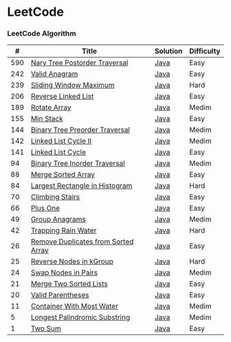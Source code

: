 LeetCode
========

### LeetCode Algorithm

| # | Title | Solution | Difficulty |
|---| ----- | -------- | ---------- |
|590|[Nary Tree Postorder Traversal](https://leetcode-cn.com/problems/n-ary-tree-postorder-traversal/)|[Java](./src/solution/easy/P590_Nary_Tree_Postorder_Traversal.java)|Easy|
|242|[Valid Anagram](https://leetcode-cn.com/problems/valid-anagram/)|[Java](./src/solution/easy/P242_Valid_Anagram.java)|Easy|
|239|[Sliding Window Maximum](https://leetcode-cn.com/problems/sliding-window-maximum/)|[Java](./src/solution/hard/P239_Sliding_Window_Maximum.java)|Hard|
|206|[Reverse Linked List](https://leetcode-cn.com/problems/reverse-linked-list/)|[Java](./src/solution/easy/P206_Reverse_Linked_List.java)|Easy|
|189|[Rotate Array](https://leetcode-cn.com/problems/rotate-array/)|[Java](./src/solution/medim/P189_Rotate_Array.java)|Medim|
|155|[Min Stack](https://leetcode-cn.com/problems/min-stack/)|[Java](./src/solution/easy/P155_Min_Stack.java)|Easy|
|144|[Binary Tree Preorder Traversal](https://leetcode-cn.com/problems/binary-tree-preorder-traversal/)|[Java](./src/solution/medim/P144_Binary_Tree_Preorder_Traversal.java)|Medim|
|142|[Linked List Cycle II](https://leetcode-cn.com/problems/linked-list-cycle-ii/)|[Java](./src/solution/medim/P142_Linked_List_Cycle_II.java)|Medim|
|141|[Linked List Cycle](https://leetcode-cn.com/problems/linked-list-cycle/)|[Java](./src/solution/easy/P141_Linked_List_Cycle.java)|Easy|
|94|[Binary Tree Inorder Traversal](https://leetcode-cn.com/problems/binary-tree-inorder-traversal/)|[Java](./src/solution/medim/P94_Binary_Tree_Inorder_Traversal.java)|Medim|
|88|[Merge Sorted Array](https://leetcode-cn.com/problems/merge-sorted-array/)|[Java](./src/solution/easy/P88_Merge_Sorted_Array.java)|Easy|
|84|[Largest Rectangle in Histogram](https://leetcode-cn.com/problems/largest-rectangle-in-histogram/)|[Java](./src/solution/hard/P84_Largest_Rectangle_in_Histogram.java)|Hard|
|70|[Climbing Stairs](https://leetcode-cn.com/problems/climbing-stairs/)|[Java](./src/solution/easy/P70_Climbing_Stairs.java)|Easy|
|66|[Plus One](https://leetcode-cn.com/problems/plus-one/)|[Java](./src/solution/easy/P66_Plus_One.java)|Easy|
|49|[Group Anagrams](https://leetcode-cn.com/problems/group-anagrams/)|[Java](./src/solution/medim/P49_Group_Anagrams.java)|Medim|
|42|[Trapping Rain Water](https://leetcode-cn.com/problems/trapping-rain-water/)|[Java](./src/solution/hard/P42_Trapping_Rain_Water.java)|Hard|
|26|[Remove Duplicates from Sorted Array](https://leetcode-cn.com/problems/remove-duplicates-from-sorted-array/)|[Java](./src/solution/easy/P26_Remove_Duplicates_from_Sorted_Array.java)|Easy|
|25|[Reverse Nodes in kGroup](https://leetcode-cn.com/problems/reverse-nodes-in-k-group/)|[Java](./src/solution/hard/P25_Reverse_Nodes_in_kGroup.java)|Hard|
|24|[Swap Nodes in Pairs](https://leetcode-cn.com/problems/swap-nodes-in-pairs/)|[Java](./src/solution/medim/P24_Swap_Nodes_in_Pairs.java)|Medim|
|21|[Merge Two Sorted Lists](https://leetcode-cn.com/problems/merge-two-sorted-lists/)|[Java](./src/solution/easy/P21_Merge_Two_Sorted_Lists.java)|Easy|
|20|[Valid Parentheses](https://leetcode-cn.com/problems/valid-parentheses/)|[Java](./src/solution/easy/P20_Valid_Parentheses.java)|Easy|
|11|[Container With Most Water](https://leetcode-cn.com/problems/container-with-most-water/)|[Java](./src/solution/medim/P11_Container_With_Most_Water.java)|Medim|
|5|[Longest Palindromic Substring](https://leetcode-cn.com/problems/longest-palindromic-substring/)|[Java](./src/solution/medim/P5_Longest_Palindromic_Substring.java)|Medim|
|1|[Two Sum](https://leetcode-cn.com/problems/two-sum/)|[Java](./src/solution/easy/P1_Two_Sum.java)|Easy|
